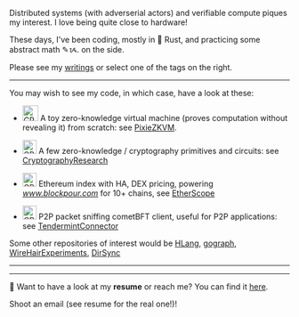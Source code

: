 Distributed systems (with adverserial actors) and verifiable compute piques my interest. I love being quite close to hardware!

These days, I've been coding, mostly in 🦀 Rust, and practicing some abstract math ✎ᝰ. on the side.

Please see my [writings](/posts) or select one of the tags on the right.  

---

You may wish to see my code, in which case, have a look at these:

- <img src="https://static.vecteezy.com/system/resources/previews/013/091/374/original/processor-3d-illustration-icon-png.png" alt="CPU" width="28" style="display:inline;"/> A toy zero-knowledge virtual machine (proves computation without revealing it) from scratch: see [PixieZKVM](https://github.com/supragya/PixieZKVM).

- <img src="https://cdn-icons-png.freepik.com/512/9118/9118415.png" alt="CPU" width="25" style="display:inline;"/> A few zero-knowledge / cryptography primitives and circuits: see [CryptographyResearch](https://github.com/supragya/CryptographyResearch) 

- <img src="https://altcoinsbox.com/wp-content/uploads/2023/01/etherscan-logo.jpg" alt="CPU" width="25" style="display:inline;"/> Ethereum index with HA, DEX pricing, powering _www.blockpour.com_ for 10+ chains, see [EtherScope](https://github.com/supragya/EtherScope) 

- <img src="https://cdn3d.iconscout.com/3d/premium/thumb/peer-to-peer-11184095-8992209.png" alt="CPU" width="25" style="display:inline;"/> P2P packet sniffing cometBFT client, useful for P2P applications: see [TendermintConnector](https://github.com/supragya/TendermintConnector)

Some other repositories of interest would be [HLang](https://github.com/supragya/HLang), [gograph](https://github.com/supragya/gograph), [WireHairExperiments](https://github.com/supragya/ErasureCodes), [DirSync](https://github.com/supragya/DirectorySync)

<hr>

---

📜 Want to have a look at my **resume** or reach me? You can find it [here](https://drive.google.com/file/d/1sngyBEDdJYcBvYm8UhZwtCRAcl8WmsvT/view?usp=sharing).

Shoot an email (see resume for the real one!)!
